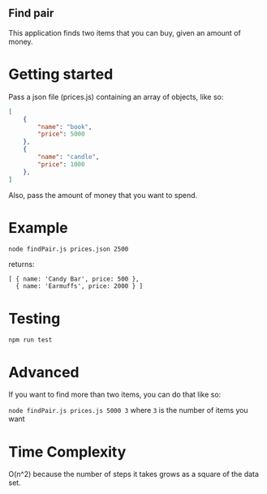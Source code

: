 Find pair
--------
This application finds two items that you can buy, given an amount of money.

Getting started
========

Pass a json file (prices.js) containing an array of objects, like so:
```JSON
[
    {
        "name": "book",
        "price": 5000
    },
    {
        "name": "candle",
        "price": 1000
    },
]
```

Also, pass the amount of money that you want to spend.

Example
=========

`node findPair.js prices.json 2500`

returns:

```
[ { name: 'Candy Bar', price: 500 },
  { name: 'Earmuffs', price: 2000 } ]
  ```

Testing
========

`npm run test`

Advanced
========

If you want to find more than two items, you can do that like so:

`node findPair.js prices.js 5000 3` where `3` is the number of items you want

Time Complexity
========
O(n^2) because the number of steps it takes grows as a square of the data set.

